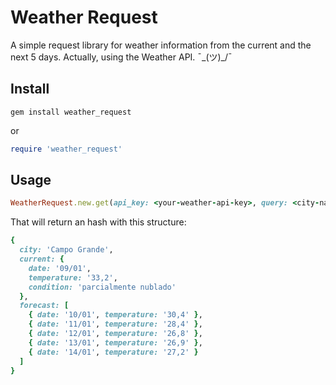 # Weather Request

A simple request library for weather information from the current and the next 5 days.
Actually, using the Weather API.
¯\_(ツ)_/¯


## Install

```shell
gem install weather_request
```
or
```ruby
require 'weather_request'
```

## Usage

```ruby
WeatherRequest.new.get(api_key: <your-weather-api-key>, query: <city-name-or-geolocation>)
```
That will return an hash with this structure:
```ruby
{
  city: 'Campo Grande',
  current: {
    date: '09/01',
    temperature: '33,2',
    condition: 'parcialmente nublado'
  },
  forecast: [
    { date: '10/01', temperature: '30,4' },
    { date: '11/01', temperature: '28,4' },
    { date: '12/01', temperature: '26,8' },
    { date: '13/01', temperature: '26,9' },
    { date: '14/01', temperature: '27,2' }
  ]
}
```
